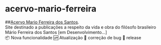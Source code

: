 # acervo-mario-ferreira

##[Acervo Mario Ferreira dos Santos](https://acervomarioferreira.com.br).
<br>
Site destinado a publicações a respeito da vida e obra do filósofo brasileiro Mário Ferreira dos Santos [em Desenvolvimento...]
<br>
📦 Nova funcionalidade
🆙 Atualização
💓 correção de bug
🏁 release
##
